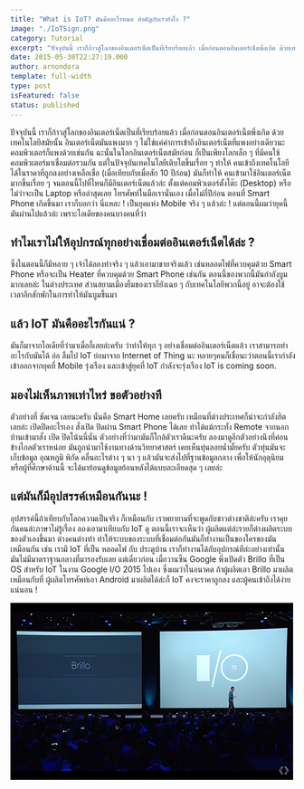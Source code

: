 ```yaml
---
title: "What is IoT? มันคืออะไรหนอ สำคัญกับเรายังไง ?"
image: "./IoTSign.png"
category: Tutorial
excerpt: "ปัจจุบันนี้ เราก็ก้าวสู่โลกของอินเตอร์เน็ตเป็นที่เรียบร้อยแล้ว เมื่อก่อนตอนอินเตอร์เน็ตพึ่งเกิด ด้วยเทคโนโลยีสมัยนั้น อินเตอร์เน็ตมันแพงมาก ๆ."
date: 2015-05-30T22:27:19.000
author: arnondora
template: full-width
type: post
isFeatured: false
status: published
---
```


ปัจจุบันนี้ เราก็ก้าวสู่โลกของอินเตอร์เน็ตเป็นที่เรียบร้อยแล้ว เมื่อก่อนตอนอินเตอร์เน็ตพึ่งเกิด ด้วยเทคโนโลยีสมัยนั้น อินเตอร์เน็ตมันแพงมาก ๆ ไม่ใช่แค่ค่าการเข้าถึงอินเตอร์เน็ตที่แพงอย่างเดียวนะ คอมพิวเตอร์ก็แพงด้วยเช่นกัน ฉะนั้นในโลกอินเตอร์เน็ตสมัยก่อน ก็เป็นเพียงโลกเล็ก ๆ ที่มีคนใช้คอมพิวเตอร์มาเชื่อมต่อรวมกัน แต่ในปัจจุบันเทคโนโลยีเติบโตขึ้นเรื่อย ๆ ทำให้ คนเข้าถึงเทคโนโลยีได้ในราคาที่ถูกลงอย่างเหลือเชื่อ (เมื่อเทียบกับเมื่อสัก 10 ปีก่อน) มันก็ทำให้ คนเข้ามาใช้อินเตอร์เน็ตมากขึ้นเรื่อย ๆ จนตอนนี้ไปที่ไหนก็มีอินเตอร์เน็ตแล้วล่ะ ตั้งแต่คอมพิวเตอร์ตั้งโต๊ะ (Desktop) หรือไม่ว่าจะเป็น Laptop หรือล่าสุดเลย โทรศัพท์ในมือเรานั่นเอง
เมื่อไม่กี่ปีก่อน ตอนที่ Smart Phone เกิดขึ้นมา เราก็บอกว่า นี่แหละ ! เป็นยุคแห่ง Mobile จริง ๆ แล้วล่ะ ! แต่ตอนนี้ผมว่ายุคนี้มันผ่านไปแล้วล่ะ เพราะไอเดียของคนบางคนที่ว่า

## ทำไมเราไม่ให้อุปกรณ์ทุกอย่างเชื่อมต่ออินเตอร์เน็ตได้ล่ะ ?
ซึ่งในตอนนี้ก็มีหลาย ๆ เจ้าได้ลองทำจริง ๆ แล้วเอามาขายจริงแล้ว เช่นหลอดไฟที่ควบคุมด้วย Smart Phone หรือจะเป็น Heater ที่ควบคุมด้วย Smart Phone เช่นกัน ตอนนี้ของพวกนี้มันกำลังบูมมากเลยล่ะ ในต่างประเทศ ส่วนสยามเมืองยิ้มของเราก็ยังเฉย ๆ กับเทคโนโลยีพวกนี้อยู่ อาจะต้องใช้เวลาอีกสักพักในการทำให้มันบูมขึ้นมา

## แล้ว IoT มันคืออะไรกันแน่ ?
มันก็มาจากไอเดียที่ว่ามาเมื่อกี้เลยล่ะครับ ว่าทำให้ทุก ๆ อย่างเชื่อมต่ออินเตอร์เน็ตแล้ว เราสามารถทำอะไรกับมันได้ อ่อ ลืมไป IoT ย่อมาจาก Internet of Thing นะ หลายๆคนก็เชื่อนะว่าตอนนี้เรากำลังเข้าออกจากยุคที่ Mobile รุ่งเรือง และเข้าสู่ยุคที่ IoT กำลังจะรุ่งเรือง IoT is coming soon.

## มองไม่เห็นภาพเท่าไหร่ ขอตัวอย่างที
ตัวอย่างที่ ชัดเจน เลยนะครับ นั่นคือ Smart Home เลยครับ เหมือนที่ต่างประเทศก็น่าจะกำลังฮิตเลยล่ะ เปิดปิดอะไรเอง สั่งเปิด ปิดผ่าน Smart Phone ได้เลย ทำได้แม้กระทั่ง Remote จากนอกบ้านเข้ามาสั่ง เปิด ปิดโน้นนี่นั่น ตัวอย่างที่ว่ามามันก็ใกล้ตัวเราดีนะครับ ลองมาดูอีกตัวอย่างนึงที่ค่อนข้างไกลตัวเราหน่อย มันถูกนำมาใช้งานทางด้านวิทยาศาสตร์ เคยเห็นทุ่นลอยน้ำมั้ยครับ ตัวทุ่นมันจะเก็บข้อมูล อุณหภูมิ พิกัด คลื่นอะไรต่าง ๆ นา ๆ แล้วมันจะส่งไปที่ฐานข้อมูลกลาง เพื่อให้นักอุตุนิยม หรือผู้ที่ศึกษาด้านนี้ จะได้มาย้อนดูข้อมูลย้อนหลังได้แบบละเอียดสุด ๆ เลยล่ะ

## แต่มันก็มีอุปสรรค์เหมือนกันนะ !
อุปสรรค์นี้ถ้าเทียบกับโลกความเป็นจริง ก็เหมือนกับ เราพยายามที่จะพูดกับชาวต่างชาติล่ะครับ เราคุยกันคนล่ะภาษาไม่รู้เรื่อง ลองเอามาเทียบกับ IoT ดู ตอนนี้เราจะเห็นว่า ผู้ผลิตแต่ล่ะรายก็ต่างผลิตระบบของตัวเองขึ้นมา ต่างคนต่างทำ ทำให้ระบบของระบบที่เชื่อมต่อกันมันก็ทำงานเป็นของใครของมันเหมือนกัน เช่น เรามี IoT ที่เป็น หลอดไฟ กับ ประตูบ้าน เราก็ทำงานได้กับอุปกรณ์ทีล่ะอย่างเท่านั้น มันไม่มีมาตราฐานกลางที่มารองรับเลย แต่เดี๋ยวก่อน เมื่อวานซืน Google พึ่งเปิดตัว Brillo ที่เป็น OS สำหรับ IoT ในงาน Google I/O 2015 ไปเอง ซึ่งผมว่าในอนาคต ถ้าผู้ผลิตเอา Brillo มาผลิตเหมือนกับที่ ผู้ผลิตโทรศัพท์เอา Android มาผลิตได้ล่ะก็ IoT คงจะราคาถูกลง และผู้คนเข้าถึงได้ง่ายแน่นอน !

![GIO2015Keynote10](./GIO2015Keynote10.png)
